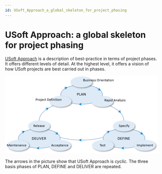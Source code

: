 ```yaml
---
id: USoft_Approach_a_global_skeleton_for_project_phasing
---
```


# USoft Approach: a global skeleton for project phasing

[USoft Approach](/Collaboration/USoft_Approach) is a description of best-practice in terms of project phases. It offers different levels of detail. At the highest level, it offers a vision of how USoft projects are best carried out in phases.

![](./assets/b9bb7c27-1697-4bf7-a374-07a7d5adc68c.png)

The arrows in the picture show that USoft Approach is *cyclic.* The three basis phases of PLAN, DEFINE and DELIVER are repeated.

 

 